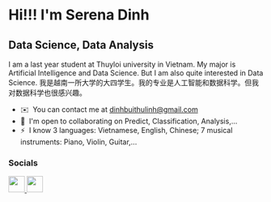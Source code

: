 Hi!!! I'm Serena Dinh
==================================

Data Science, Data Analysis
--------------------------

I am a last year student at Thuyloi university in Vietnam. My major is Artificial Intelligence and Data Science. But I am also quite interested in Data Science.
我是越南一所大学的大四学生。我的专业是人工智能和数据科学。但我对数据科学也很感兴趣。

* ✉️  You can contact me at [dinhbuithulinh@gmail.com](mailto:dinhbuithulinh@gmail.com)
* 🤝  I'm open to collaborating on Predict, Classification, Analysis,...
* ⚡  I know 3 languages: Vietnamese, English, Chinese; 7 musical instruments: Piano, Violin, Guitar,...


### Socials

<p align="left"> <a href="https://www.github.com/SerenaDinhBuiThuLinh" target="_blank" rel="noreferrer"> <picture> <source media="(prefers-color-scheme: dark)" srcset="https://raw.githubusercontent.com/danielcranney/readme-generator/main/public/icons/socials/github-dark.svg" /> <source media="(prefers-color-scheme: light)" srcset="https://raw.githubusercontent.com/danielcranney/readme-generator/main/public/icons/socials/github.svg" /> <img src="https://raw.githubusercontent.com/danielcranney/readme-generator/main/public/icons/socials/github.svg" width="32" height="32" /> </picture> </a> <a href="https://www.linkedin.com/in/serena-dinh21102003" target="_blank" rel="noreferrer"> <picture> <source media="(prefers-color-scheme: dark)" srcset="https://raw.githubusercontent.com/danielcranney/readme-generator/main/public/icons/socials/linkedin-dark.svg" /> <source media="(prefers-color-scheme: light)" srcset="https://raw.githubusercontent.com/danielcranney/readme-generator/main/public/icons/socials/linkedin.svg" /> <img src="https://raw.githubusercontent.com/danielcranney/readme-generator/main/public/icons/socials/linkedin.svg" width="32" height="32" /> </picture> </a></p>
